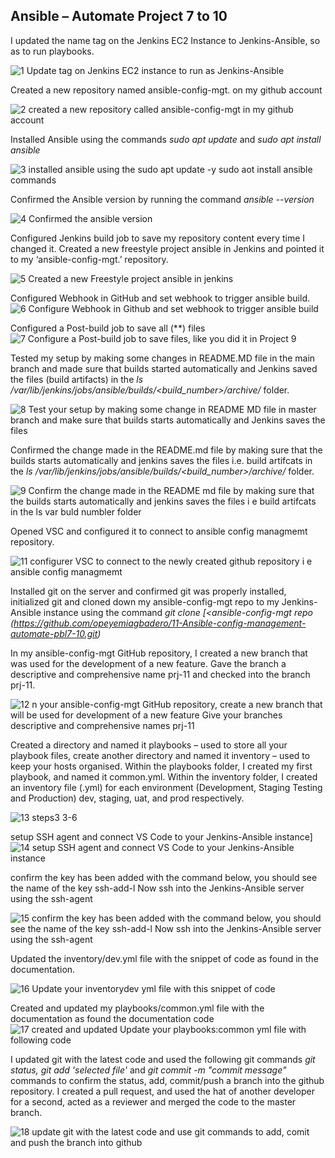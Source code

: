 ## Ansible – Automate Project 7 to 10 ##

I updated the name tag on the Jenkins EC2 Instance to Jenkins-Ansible, so as to run playbooks.

![1  Update tag on Jenkins EC2 instance to run as Jenkins-Ansible](https://user-images.githubusercontent.com/79456052/189454688-c4512507-97d0-4dc1-995e-8fda515dcbf7.png)

Created a new repository named ansible-config-mgt. on my github account

![2  created a new repository called ansible-config-mgt in my github account](https://user-images.githubusercontent.com/79456052/189454873-59a70433-7c07-4ccb-99e1-d59b45283bed.png)

Installed Ansible using the commands *sudo apt update* and *sudo apt install ansible*

![3   installed ansible using the sudo apt update -y   sudo aot install ansible commands](https://user-images.githubusercontent.com/79456052/189455117-70290c2d-3f39-43e9-97d8-a8faf15ca268.png)

Confirmed the Ansible version by running the command *ansible --version*

![4  Confirmed the ansible version](https://user-images.githubusercontent.com/79456052/189455210-fc85655e-edae-4716-806b-41f2966cebc8.png)

Configured Jenkins build job to save my repository content every time I changed it. Created a new freestyle project ansible in Jenkins and pointed it to my ‘ansible-config-mgt.’ repository.

![5  Created a new Freestyle project ansible in jenkins ](https://user-images.githubusercontent.com/79456052/189455634-f252984a-bfd1-4f70-98a8-222b345597ba.png)

Configured Webhook in GitHub and set webhook to trigger ansible build.
![6  Configure Webhook in Github and set webhook to trigger ansible build](https://user-images.githubusercontent.com/79456052/189455677-c2a6f6e7-4fe0-4619-a43a-8715fa12b0ab.png)

Configured a Post-build job to save all (**) files
![7  Configure a Post-build job to save  files, like you did it in Project 9](https://user-images.githubusercontent.com/79456052/189455734-f5813535-b413-42ba-9d09-7ca479c97bca.png)

Tested my setup by making some changes in README.MD file in the main branch and made sure that builds started automatically and Jenkins saved the files (build artifacts) in the  *ls /var/lib/jenkins/jobs/ansible/builds/<build_number>/archive/* folder.

![8  Test your setup by making some change in README MD file in master branch and make sure that builds starts automatically and Jenkins saves the files](https://user-images.githubusercontent.com/79456052/189455910-6acdaeb6-0ed1-4361-a79e-c087c9f50a5d.png)


Confirmed the change made in the README.md file by making sure that the builds starts automatically and jenkins saves the files i.e. build artifcats in the  *ls /var/lib/jenkins/jobs/ansible/builds/<build_number>/archive/* folder.

![9  Confirm the change made in the README md file by making sure that the builds starts automatically and jenkins saves the files i e  build artifcats in the ls var buld numbler folder](https://user-images.githubusercontent.com/79456052/189456387-77ea6d90-f5a2-4b18-9a45-8115a8053c20.png)


Opened VSC and configured it to connect to ansible config managmemt repository.

![11  configurer VSC to connect to the newly created github repository i e  ansible config managmemt](https://user-images.githubusercontent.com/79456052/189456758-c446f953-dccc-463d-8920-689d68a238e9.png)


Installed git on the server and confirmed git was properly installed, initialized git and cloned down my ansible-config-mgt repo to my Jenkins-Ansible instance using the command  *git clone [<ansible-config-mgt repo (https://github.com/opeyemiagbadero/11-Ansible-config-management-automate-pbl7-10.git)*

In my ansible-config-mgt GitHub repository, I created a new branch that was used for the development of a new feature. Gave the branch a descriptive and comprehensive name prj-11 and checked into the branch prj-11. 

![12  n your ansible-config-mgt GitHub repository, create a new branch that will be used for development of a new feature  Give your branches descriptive and comprehensive names prj-11](https://user-images.githubusercontent.com/79456052/189457293-1b8d1082-9bfc-4a92-baf7-f40a09438239.png)

Created a directory and named it playbooks –  used to store all your playbook files, create another directory and named it inventory – used to keep your hosts organised. Within the playbooks folder, I created my first playbook, and named it common.yml. Within the inventory folder, I created an inventory file (.yml) for each environment (Development, Staging Testing and Production) dev, staging, uat, and prod respectively.

![13  steps3  3-6](https://user-images.githubusercontent.com/79456052/189457502-eb5ce62e-a8a3-40c7-8216-f3f4588bb298.png)

setup SSH agent and connect VS Code to your Jenkins-Ansible instance]
![14  setup SSH agent and connect VS Code to your Jenkins-Ansible instance](https://user-images.githubusercontent.com/79456052/189459356-f9c4b4d6-baf3-443f-bc8c-f4402e2255d4.png)

confirm the key has been added with the command below, you should see the name of the key ssh-add-l  Now ssh into the Jenkins-Ansible server using the ssh-agent

![ 15  confirm the key has been added with the command below, you should see the name of the key ssh-add-l  Now ssh into the Jenkins-Ansible server using the ssh-agent](https://user-images.githubusercontent.com/79456052/189459671-e57b8f62-a931-44a5-8dd7-04ec027c8b1e.png)

Updated the inventory/dev.yml file with the snippet of code as found in the documentation.

![16  Update your inventorydev yml file with this snippet of code](https://user-images.githubusercontent.com/79456052/189460008-389a91ca-fd71-4f10-ba9b-919cc65b5fa0.png)

Created and updated my playbooks/common.yml file with the documentation as found the documentation code
![17   created and updated Update your playbooks:common yml file with following code ](https://user-images.githubusercontent.com/79456052/189460350-868ef7c5-eb1e-428b-b83d-1955d785c8e4.png)

I updated git with the latest code and used the following git commands  *git status,  git add 'selected file'* and  *git commit -m "commit message"* commands to confirm the status, add, commit/push a branch into the github repository. I created a pull request, and used the hat of another developer for a second, acted as a reviewer and merged the code to the master branch.

![18  update git with the latest code and use git commands to add, comit and push the branch into github](https://user-images.githubusercontent.com/79456052/189461686-62043a42-77f2-471f-af6a-276c8dc5d143.png)


















